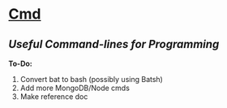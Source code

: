 # [Cmd](https://github.com/Sondro/Cmds)

## _Useful Command-lines for Programming_

**To-Do:**
1. Convert bat to bash (possibly using Batsh)
2. Add more MongoDB/Node cmds
3. Make reference doc
